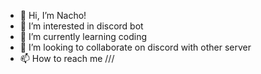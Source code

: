 - 👋 Hi, I’m Nacho!
- 👀 I’m interested in discord bot
- 🌱 I’m currently learning coding
- 💞️ I’m looking to collaborate on discord with other server
- 📫 How to reach me ///

<!---
Nacho-tech/Nacho-tech is a ✨ special ✨ repository because its `README.md` (this file) appears on your GitHub profile.
You can click the Preview link to take a look at your changes.
--->
